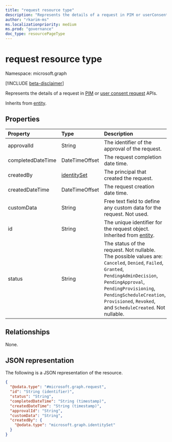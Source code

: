 ```yaml
---
title: "request resource type"
description: "Represents the details of a request in PIM or userConsentRequests."
author: "rkarim-ms"
ms.localizationpriority: medium
ms.prod: "governance"
doc_type: resourcePageType
---
```


# request resource type

Namespace: microsoft.graph

[!INCLUDE [beta-disclaimer](../../includes/beta-disclaimer.md)]

Represents the details of a request in [PIM](privilegedidentitymanagementv3-overview.md) or [user consent request](userconsentrequest.md) APIs.

Inherits from [entity](../resources/entity.md).


## Properties
|Property|Type|Description|
|:---|:---|:---|
|approvalId|String| The identifier of the approval of the request.  |
|completedDateTime|DateTimeOffset| The request completion date time. |
|createdBy|[identitySet](../resources/identityset.md)|The principal that created the request.|
|createdDateTime|DateTimeOffset|The request creation date time.|
|customData|String|Free text field to define any custom data for the request. Not used.|
|id|String|The unique identifier for the request object. Inherited from [entity](../resources/entity.md).|
|status|String| The status of the request. Not nullable. The possible values are: `Canceled`, `Denied`, `Failed`, `Granted`, `PendingAdminDecision`, `PendingApproval`, `PendingProvisioning`, `PendingScheduleCreation`, `Provisioned`, `Revoked`, and `ScheduleCreated`. Not nullable. |

## Relationships
None.

## JSON representation
The following is a JSON representation of the resource.
<!-- {
  "blockType": "resource",
  "keyProperty": "id",
  "@odata.type": "microsoft.graph.request",
  "baseType": "microsoft.graph.entity",
  "openType": false
}
-->
``` json
{
  "@odata.type": "#microsoft.graph.request",
  "id": "String (identifier)",
  "status": "String",
  "completedDateTime": "String (timestamp)",
  "createdDateTime": "String (timestamp)",
  "approvalId": "String",
  "customData": "String",
  "createdBy": {
    "@odata.type": "microsoft.graph.identitySet"
  }
}
```